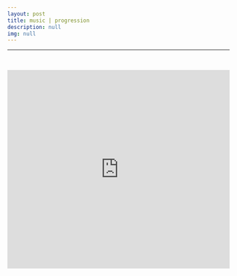 ```yaml
---
layout: post
title: music | progression
description: null
img: null
---
```


***

<br/>

<sub></sub>
<iframe width="100%" height="450" scrolling="no" frameborder="no" allow="autoplay" src="https://w.soundcloud.com/player/?url=https%3A//api.soundcloud.com/playlists/641818461&color=%23666666&auto_play=false&hide_related=false&show_comments=true&show_user=true&show_reposts=false&show_teaser=true"></iframe>
